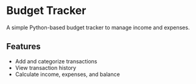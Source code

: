 # Budget Tracker

A simple Python-based budget tracker to manage income and expenses.

## Features
- Add and categorize transactions
- View transaction history
- Calculate income, expenses, and balance
